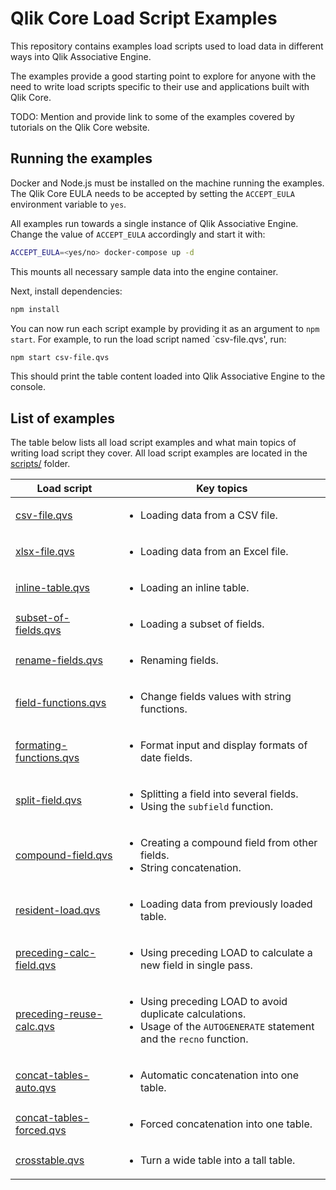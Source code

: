 # Qlik Core Load Script Examples

This repository contains examples load scripts used to load data in different ways into Qlik Associative Engine.

The examples provide a good starting point to explore for anyone with the need to write load scripts specific to their
use and applications built with Qlik Core.

TODO: Mention and provide link to some of the examples covered by tutorials on the Qlik Core website.

## Running the examples

Docker and Node.js must be installed on the machine running the examples. The Qlik Core EULA needs to be accepted by
setting the `ACCEPT_EULA` environment variable to `yes`.

All examples run towards a single instance of Qlik Associative Engine. Change the value of `ACCEPT_EULA` accordingly and
start it with:

```sh
ACCEPT_EULA=<yes/no> docker-compose up -d
```

This mounts all necessary sample data into the engine container.

Next, install dependencies:

```sh
npm install
```

You can now run each script example by providing it as an argument to `npm start`. For example, to run the load script
named `csv-file.qvs', run:

```sh
npm start csv-file.qvs
```

This should print the table content loaded into Qlik Associative Engine to the console.

## List of examples

The table below lists all load script examples and what main topics of writing load script they cover. All load script
examples are located in the [scripts/](./scripts/) folder.

Load script | Key topics
----------- | ----------
[csv-file.qvs](./scripts/csv-file.qvs) | <ul><li>Loading data from a CSV file.</ul>
[xlsx-file.qvs](./scripts/xlsx-file.qvs) | <ul><li>Loading data from an Excel file.</ul>
[inline-table.qvs](./scripts/inline-table.qvs) | <ul><li>Loading an inline table.</ul>
[subset-of-fields.qvs](./scripts/subset-of-fields.qvs) | <ul><li>Loading a subset of fields.</ul>
[rename-fields.qvs](./scripts/rename-fields.qvs) | <ul><li>Renaming fields.</ul>
[field-functions.qvs](./scripts/field-functions.qvs) | <ul><li>Change fields values with string functions.</ul>
[formating-functions.qvs](./scripts/formating-functions.qvs) | <ul><li>Format input and display formats of date fields.</ul>
[split-field.qvs](./scripts/split-field.qvs) | <ul><li>Splitting a field into several fields.<li>Using the `subfield` function.</ul>
[compound-field.qvs](./scripts/compound-field.qvs) | <ul><li>Creating a compound field from other fields.<li>String concatenation.</ul>
[resident-load.qvs](./scripts/resident-load.qvs) | <ul><li>Loading data from previously loaded table.</ul>
[preceding-calc-field.qvs](./scripts/preceding-calc-field.qvs) | <ul><li>Using preceding LOAD to calculate a new field in single pass.</ul>
[preceding-reuse-calc.qvs](./scripts/preceding-reuse-calc.qvs) | <ul><li>Using preceding LOAD to avoid duplicate calculations.<li>Usage of the `AUTOGENERATE` statement and the `recno` function.</ul>
[concat-tables-auto.qvs](./scripts/concat-tables.qvs) | <ul><li>Automatic concatenation into one table.</ul>
[concat-tables-forced.qvs](./scripts/concat-tables.qvs) | <ul><li>Forced concatenation into one table.</ul>
[crosstable.qvs](./scripts/crosstable.qvs) | <ul><li>Turn a wide table into a tall table.</ul>
